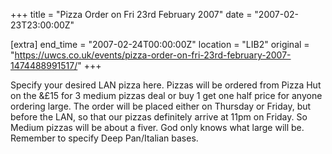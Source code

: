 +++
title = "Pizza Order on Fri 23rd February 2007"
date = "2007-02-23T23:00:00Z"

[extra]
end_time = "2007-02-24T00:00:00Z"
location = "LIB2"
original = "https://uwcs.co.uk/events/pizza-order-on-fri-23rd-february-2007-1474488991517/"
+++

Specify your desired LAN pizza here. Pizzas will be ordered from Pizza Hut on the &£15 for 3 medium pizzas deal or buy 1 get one half price for anyone ordering large. The order will be placed either on Thursday or Friday, but before the LAN, so that our pizzas definitely arrive at 11pm on Friday. So Medium pizzas will be about a fiver. God only knows what large will be. Remember to specify Deep Pan/Italian bases.

